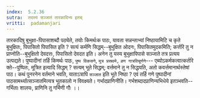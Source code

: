 ```yaml
---
index:  5.2.36
sutra:  तदस्य सञ्जातं तारकादिभ्य इतच्
vritti:  padamanjari
---
```


तारकादिषु बुभुक्षा-पिपासाशब्दौ पठ्येते, तयोः किमर्थःक पाठः, यावता सन्नन्ताभ्यां निष्ठायामिटि च कृते बुभुक्षितः, पिपासितो पिपासित इति ? सत्यं कर्मणि सिद्धम्--बुभुक्षित ओदनः, पिपासितमुदकमिति; कर्त्तरि तु न प्राप्नोति--बुभुक्षितो देवदत्तः, पिपासितो देवदत इति। अनेन तु यस्य बुभुक्षापिपासे सञ्जाते तत्र प्रत्यय उत्पद्यते।
पुष्पादीनां तर्हि किमर्थः पाठः, `पुष्प विकसने`, `मूत्र प्रस्रवमे,` `व्रण गात्रविचूर्णने`--- एब्योऽकर्मकत्वात्कर्तरि क्ते--पुष्पितः, मूत्रित इत्यादि सिद्धम् ? सत्यम् भूते सिद्धम्; वर्त्तमाने तु न सिद्धयति, अतो कवर्त्तमानार्थस्तेषां पाठ। कथं पुनरनेन वर्तमाने भवति, याताऽत्रापि `सञ्जात` इति भूते निष्ठा ? एवं तर्हि गणे पुष्पादीनां पाठसामर्थ्यात्सञ्जातमित्यत्र भूतकालो न विवक्ष्यते। गर्भादप्राणिनीति। गर्भशब्दादप्राणिन्यभिधेये इतञ्भवति--गर्भिताः शालयः, प्राणिनि तु गर्भिणी गौः ।। 

